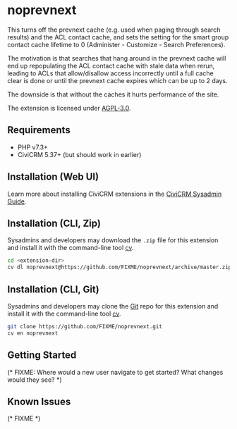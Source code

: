 # noprevnext

This turns off the prevnext cache (e.g. used when paging through search results) and the ACL contact cache, and sets the setting for the smart group contact cache lifetime to 0 (Administer - Customize - Search Preferences).

The motivation is that searches that hang around in the prevnext cache will end up repopulating the ACL contact cache with stale data when rerun, leading to ACLs that allow/disallow access incorrectly until a full cache clear is done or until the prevnext cache expires which can be up to 2 days.

The downside is that without the caches it hurts performance of the site.

The extension is licensed under [AGPL-3.0](LICENSE.txt).

## Requirements

* PHP v7.3+
* CiviCRM 5.37+ (but should work in earlier)

## Installation (Web UI)

Learn more about installing CiviCRM extensions in the [CiviCRM Sysadmin Guide](https://docs.civicrm.org/sysadmin/en/latest/customize/extensions/).

## Installation (CLI, Zip)

Sysadmins and developers may download the `.zip` file for this extension and
install it with the command-line tool [cv](https://github.com/civicrm/cv).

```bash
cd <extension-dir>
cv dl noprevnext@https://github.com/FIXME/noprevnext/archive/master.zip
```

## Installation (CLI, Git)

Sysadmins and developers may clone the [Git](https://en.wikipedia.org/wiki/Git) repo for this extension and
install it with the command-line tool [cv](https://github.com/civicrm/cv).

```bash
git clone https://github.com/FIXME/noprevnext.git
cv en noprevnext
```

## Getting Started

(* FIXME: Where would a new user navigate to get started? What changes would they see? *)

## Known Issues

(* FIXME *)

